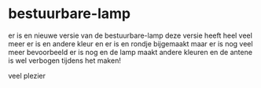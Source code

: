 # bestuurbare-lamp
er is en nieuwe versie van de bestuurbare-lamp  deze versie heeft heel veel meer er is en andere kleur en er is en rondje bijgemaakt maar er is nog veel meer  bevoorbeeld er is nog en de lamp maakt andere kleuren
 en de antene is wel verbogen tijdens het maken!
    
    
    
 
 veel plezier
